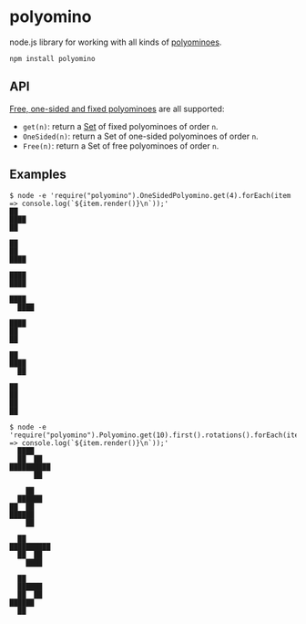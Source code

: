 # polyomino

node.js library for working with all kinds of [polyominoes](https://en.wikipedia.org/wiki/Polyomino).

```
npm install polyomino
```

## API

[Free, one-sided and fixed polyominoes](https://en.wikipedia.org/wiki/Polyomino#Free.2C_one-sided.2C_and_fixed_polyominoes) are all supported:

- `get(n)`: return a [Set](https://facebook.github.io/immutable-js/docs/#/Set) of fixed polyominoes of order `n`.
- `OneSided(n)`: return a Set of one-sided polyominoes of order `n`.
- `Free(n)`: return a Set of free polyominoes of order `n`.

## Examples

```
$ node -e 'require("polyomino").OneSidedPolyomino.get(4).forEach(item => console.log(`${item.render()}\n`));'
██  
████
██  

██  
██  
████

████
████

████  
  ████

████
██  
██  

██  
████
  ██

██
██
██
██
```

```
$ node -e 'require("polyomino").Polyomino.get(10).first().rotations().forEach(item => console.log(`${item.render()}\n`));'
  ████
  ██  ██
██████████
      ██

    ██
  ██████
██  ██
██████
    ██

  ██
██████████
  ██  ██
    ████

  ██
  ██████
  ██  ██
██████
  ██
```
